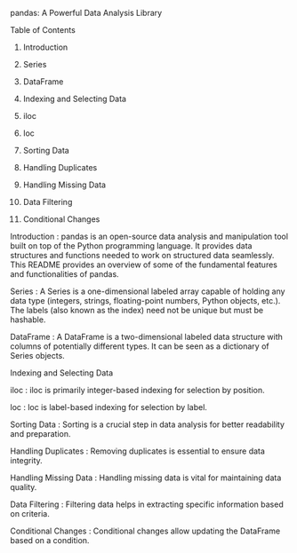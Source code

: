 pandas: A Powerful Data Analysis Library

Table of Contents

1. Introduction

2. Series

3. DataFrame

4. Indexing and Selecting Data

5. iloc

6. loc

7. Sorting Data

8. Handling Duplicates

9. Handling Missing Data

10. Data Filtering

11. Conditional Changes

Introduction :
pandas is an open-source data analysis and manipulation tool built on top of the Python programming language. It provides data structures and functions needed to work on structured data seamlessly.
This README provides an overview of some of the fundamental features and functionalities of pandas.

Series :
A Series is a one-dimensional labeled array capable of holding any data type (integers, strings, floating-point numbers, Python objects, etc.). 
The labels (also known as the index) need not be unique but must be hashable.

DataFrame :
A DataFrame is a two-dimensional labeled data structure with columns of potentially different types. It can be seen as a dictionary of Series objects.

Indexing and Selecting Data

iloc :
iloc is primarily integer-based indexing for selection by position.

loc :
loc is label-based indexing for selection by label.

Sorting Data :
Sorting is a crucial step in data analysis for better readability and preparation.

Handling Duplicates :
Removing duplicates is essential to ensure data integrity. 

Handling Missing Data : 
Handling missing data is vital for maintaining data quality.

Data Filtering :
Filtering data helps in extracting specific information based on criteria.

Conditional Changes : 
Conditional changes allow updating the DataFrame based on a condition.
